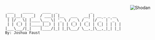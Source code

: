<a href ="https://github.com/MNFaust/Cowrie-dl">
  <img src="http://2.bp.blogspot.com/-qVTYw2VjW0Y/UClAuR5AMOI/AAAAAAAAEls/zYvCwk_xomA/s200/Shodan_ios_1.png"
    title="Shodan" align="right" />
    </a>
    
         ___    _____    ____  _               _             
        |_ _|__|_   _|  / ___|| |__   ___   __| | __ _ _ __  
         | |/ _ \| |____\___ \| '_ \ / _ \ / _` |/ _` | '_ \ 
         | | (_) | |_____|__) | | | | (_) | (_| | (_| | | | |
        |___\___/|_|    |____/|_| |_|\___/ \__,_|\__,_|_| |_|
        By: Joshua Faust
## 
